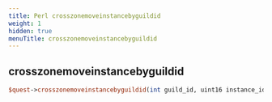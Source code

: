```yaml
---
title: Perl crosszonemoveinstancebyguildid
weight: 1
hidden: true
menuTitle: crosszonemoveinstancebyguildid
---
```

## crosszonemoveinstancebyguildid
```perl
$quest->crosszonemoveinstancebyguildid(int guild_id, uint16 instance_id)
```